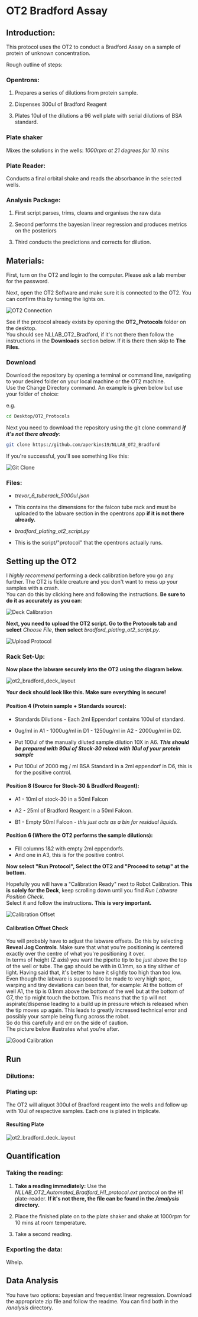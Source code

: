 # OT2 Bradford Assay

## Introduction:

This protocol uses the OT2 to conduct a Bradford Assay on a sample of protein of unknown concentration.

Rough outline of steps:

### Opentrons:

 1. Prepares a series of dilutions from protein sample.

 2. Dispenses 300ul of Bradford Reagent

 3. Plates 10ul of the dilutions a 96 well plate with serial dilutions of BSA standard.


### Plate shaker  
Mixes the solutions in the wells: *1000rpm at 21 degrees for 10 mins*


### Plate Reader:

Conducts a final orbital shake and reads the absorbance in the selected wells.

###  Analysis Package:

 1. First script parses, trims, cleans and organises the raw data

 2. Second performs the bayesian linear regression and produces metrics on the posteriors

 3. Third conducts the predictions and corrects for dilution.


## Materials:

First, turn on the OT2 and login to the computer. Please ask a lab member for the password.

Next, open the OT2 Software and make sure it is connected to the OT2.
You can confirm this by turning the lights on.

![OT2 Connection](img/ot2_connection.png)

See if the protocol already exists by opening the **OT2_Protocols** folder on the desktop.  
You should see NLLAB_OT2_Bradford, if it's not there then follow the instructions in the **Downloads** section below. If it is there then skip to **The Files**.

### Download

Download the repository by opening a terminal or command line, navigating to your desired folder on your local machine or the OT2 machine.  
Use the Change Directory command. An example is given below but use your folder of choice:

e.g.
```bash
cd Desktop/OT2_Protocols
```

Next you need to download the repository using the git clone command ***if it's not there already***:

```bash
git clone https://github.com/aperkins19/NLLAB_OT2_Bradford
```
If you're successful, you'll see something like this:

![Git Clone](img/git_clone.png)


### Files:

 * *trevor_6_tuberack_5000ul.json*
  * This contains the dimensions for the falcon tube rack and must be uploaded to the labware section in the opentrons app **if it is not there already.**


 * *bradford_plating_ot2_script.py*
  * This is the script/"protocol" that the opentrons actually runs.


## Setting up the OT2

I *highly recommend* performing a deck calibration before you go any further. The OT2 is fickle creature and you don't want to mess up your samples with a crash.  
You can do this by clicking here and following the instructions. **Be sure to do it as accurately as you can**:  

![Deck Calibration](img/deck_calibration.png)

**Next, you need to upload the OT2 script. Go to the Protocols tab and select** *Choose File*, **then select** *bradford_plating_ot2_script.py*.

![Upload Protocol](img/upload_protocol.png)


### Rack Set-Up:

**Now place the labware securely into the OT2 using the diagram below.**

![ot2_bradford_deck_layout](img/ot2_bradford_deck_layout.png)

**Your deck should look like this. Make sure everything is secure!**

#### Position 4 (Protein sample + Standards source):

* Standards Dilutions - Each 2ml Eppendorf contains 100ul of standard.
 * 0ug/ml in A1 - 1000ug/ml in D1 - 1250ug/ml in A2 - 2000ug/ml in D2.

* Put 100ul of the manually diluted sample dilution 10X in A6. ***This should be prepared with 90ul of Stock-30 mixed with 10ul of your protein sample***
  
* Put 100ul of 2000 mg / ml BSA Standard in a 2ml eppendorf in D6, this is for the positive control.

#### Position 8 (Source for Stock-30 & Bradford Reagent):

* A1 - 10ml of stock-30 in a 50ml Falcon

* A2 - 25ml of Bradford Reagent in a 50ml Falcon.

* B1 - Empty 50ml Falcon - *this just acts as a bin for residual liquids.*


#### Position 6 (Where the OT2 performs the sample dilutions):

* Fill columns 1&2 with empty 2ml eppendorfs.
* And one in A3, this is for the positive control.


**Now select "Run Protocol", Select the OT2 and "Proceed to setup" at the bottom.**

Hopefully you will have a "Calibration Ready" next to Robot Calibration. **This is solely for the Deck**, keep scrolling down until you find *Run Labware Position Check*.  
Select it and follow the instructions. **This is very important.**

![Calibration Offset](img/cali_off.png)

#### Calibration Offset Check

You will probably have to adjust the labware offsets. Do this by selecting **Reveal Jog Controls**.
Make sure that what you're positioning is centered exactly over the centre of what you're positioning it over.  
In terms of height (Z axis) you want the pipette tip to be *just* above the top of the well or tube. The gap should be with in 0.1mm, so a tiny slither of light. Having said that, it's better to have it slightly too high than too low. Even though the labware is supposed to be made to very high spec, warping and tiny deviations can been that, for example: At the bottom of well A1, the tip is 0.1mm above the bottom of the well but at the bottom of G7, the tip might touch the bottom. This means that the tip will not aspirate/dispense leading to a build up in pressure which is released when the tip moves up again. This leads to greatly increased technical error and possibly your sample being flung across the robot.  
So do this carefully and err on the side of caution.  
The picture below illustrates what you're after.

![Good Calibration](img/good_cali.png)


## Run

### Dilutions:


### Plating up:
The OT2 will aliquot 300ul of Bradford reagent into the wells and follow up with 10ul of respective samples. Each one is plated in triplicate.

#### Resulting Plate
![ot2_bradford_deck_layout](img/ot2_bradford_resulting_plate.png)

## Quantification

### Taking the reading:

1. **Take a reading immediately:** Use the *NLLAB_OT2_Automated_Bradford_H1_protocol.ext* protocol on the H1 plate-reader. **If it's not there, the file can be found in the */analysis* directory.**

2. Place the finished plate on to the plate shaker and shake at 1000rpm for 10 mins at room temperature.

3. Take a second reading.

### Exporting the data:

Whelp.

## Data Analysis

You have two options: bayesian and frequentist linear regression. Download the appropriate zip file and follow the readme. You can find both in the */analysis* directory.
